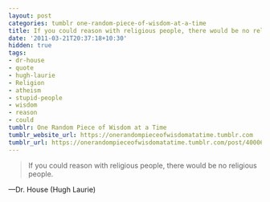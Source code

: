```yaml
---
layout: post
categories: tumblr one-random-piece-of-wisdom-at-a-time
title: If you could reason with religious people, there would be no religious people.
date: '2011-03-21T20:37:18+10:30'
hidden: true
tags:
- dr-house
- quote
- hugh-laurie
- Religion
- atheism
- stupid-people
- wisdom
- reason
- could
tumblr: One Random Piece of Wisdom at a Time
tumblr_website_url: https://onerandompieceofwisdomatatime.tumblr.com
tumblr_url: https://onerandompieceofwisdomatatime.tumblr.com/post/4000646927/if-you-could-reason-with-religious-people-there
---
```

> If you could reason with religious people, there would be no religious people.

—Dr. House (Hugh Laurie)
